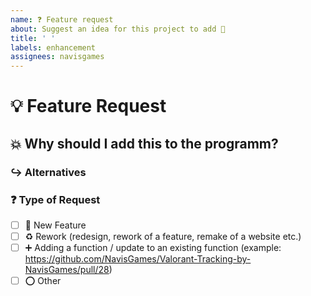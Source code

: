 ```yaml
---
name: ❓ Feature request
about: Suggest an idea for this project to add 🌟
title: ' '
labels: enhancement
assignees: navisgames
---
```



# 💡 Feature Request

<!-- A clear and concise description of the feature proposal. -->

## 💥 Why should I add this to the programm?

<!-- Motivating description why I should add this function to the program -->

### ↪ Alternatives

<!-- A clear and concise description of any alternative solutions or features you've considered. -->


### ❓ Type of Request

<!-- Mark with an 'x' if you're using the newest version of the programm (example: '[x]') -->

- [ ] 🚀 New Feature
- [ ] ♻ Rework (redesign, rework of a feature, remake of a website etc.)
- [ ] ➕ Adding a function / update to an existing function (example: https://github.com/NavisGames/Valorant-Tracking-by-NavisGames/pull/28)
- [ ] ⭕ Other
